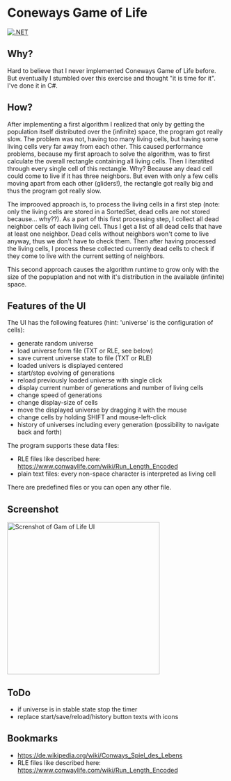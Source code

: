 # Coneways Game of Life
[![.NET](https://github.com/ulfk/GameOfLife/actions/workflows/dotnet-desktop.yml/badge.svg)](https://github.com/ulfk/GameOfLife/actions/workflows/dotnet-desktop.yml)

## Why?

Hard to believe that I never implemented Coneways Game of Life before. But eventually I stumbled over this exercise and thought "it is time for it". I've done it in C#.

## How?

After implementing a first algorithm I realized that only by getting the population itself distributed over the (infinite) space, the program got really slow. The problem was not, having too many living cells, but having some living cells very far away from each other. This caused performance problems, because my first aproach to solve the algorithm, was to first calculate the overall rectangle containing all living cells. Then I iteratited through every single cell of this rectangle. Why? Because any dead cell could come to live if it has three neighbors. But even with only a few cells moving apart from each other (gliders!), the rectangle got really big and thus the program got really slow.

The improoved approach is, to process the living cells in a first step (note: only the living cells are stored in a SortedSet, dead cells are not stored because... why??). As a part of this first processing step, I collect all dead neighbor cells of each living cell. Thus I get a list of all dead cells that have at least one neighbor. Dead cells without neighbors won't come to live anyway, thus we don't have to check them. Then after having processed the living cells, I process these collected currently dead cells to check if they come to live with the current setting of neighbors. 

This second approach causes the algorithm runtime to grow only with the size of the popuplation and not with it's distribution in the available (infinite) space.

## Features of the UI

The UI has the following features (hint: 'universe' is the configuration of cells):

- generate random universe
- load universe form file (TXT or RLE, see below)
- save current universe state to file (TXT or RLE)
- loaded univers is displayed centered
- start/stop evolving of generations
- reload previously loaded universe with single click
- display current number of generations and number of living cells
- change speed of generations
- change display-size of cells
- move the displayed universe by dragging it with the mouse
- change cells by holding SHIFT and mouse-left-click
- history of universes including every generation (possibility to navigate back and forth)

The program supports these data files:

- RLE files like described here: https://www.conwaylife.com/wiki/Run_Length_Encoded 
- plain text files: every non-space character is interpreted as living cell

There are predefined files or you can open any other file.

## Screenshot

<img alt="Screnshot of Gam of Life UI" src="https://github.com/ulfk/game-of-life/blob/main/screenshot.png" width="350px"/>

## ToDo

- if universe is in stable state stop the timer
- replace start/save/reload/history button texts with icons

## Bookmarks

- https://de.wikipedia.org/wiki/Conways_Spiel_des_Lebens
- RLE files like described here: https://www.conwaylife.com/wiki/Run_Length_Encoded 


